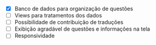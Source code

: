 - [x] Banco de dados para organização de questões
- [ ] Views para tratamentos dos dados
- [ ] Possibilidade de contribuição de traduções
- [ ] Exibição agradável de questões e informações na tela
- [ ] Responsividade

